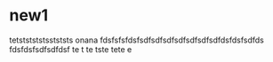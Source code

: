# new1
 tetststststsstststs
onana
fdsfsfsfdsfsdfsdfsdfsdfsdfsdfsdfdsfdsfsdfds
fdsfdsfsdfsdfdsf te t te tste tete e
